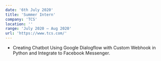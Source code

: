 ```yaml
---
date: '6th July 2020'
title: 'Summer Intern'
company: 'TCS'
location: ''
range: 'July 2020 – Aug 2020'
url: 'https://www.tcs.com/'
---
```


- Creating Chatbot Using Google Dialogflow with Custom Webhook in Python and Integrate to Facebook Messenger.
